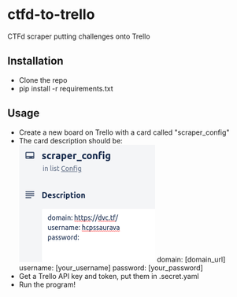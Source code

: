 # ctfd-to-trello
CTFd scraper putting challenges onto Trello

## Installation
- Clone the repo
- pip install -r requirements.txt

## Usage
- Create a new board on Trello with a card called "scraper_config"
- The card description should be:
![scraper_config example](ksnip_20220422-074910.png)
domain: [domain_url]
username: [your_username]
password: [your_password]
- Get a Trello API key and token, put them in .secret.yaml
- Run the program! 
